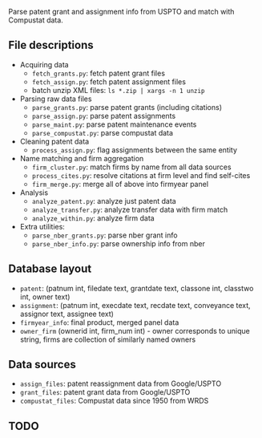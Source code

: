 Parse patent grant and assignment info from USPTO and match with Compustat data.

## File descriptions

* Acquiring data
    * `fetch_grants.py`: fetch patent grant files
    * `fetch_assign.py`: fetch patent assignment files
    * batch unzip XML files: `ls *.zip | xargs -n 1 unzip`
* Parsing raw data files
    * `parse_grants.py`: parse patent grants (including citations)
    * `parse_assign.py`: parse patent assignments
    * `parse_maint.py`: parse patent maintenance events
    * `parse_compustat.py`: parse compustat data
* Cleaning patent data
    * `process_assign.py`: flag assignments between the same entity
* Name matching and firm aggregation
    * `firm_cluster.py`: match firms by name from all data sources
    * `process_cites.py`: resolve citations at firm level and find self-cites
    * `firm_merge.py`: merge all of above into firmyear panel
* Analysis
    * `analyze_patent.py`: analyze just patent data
    * `analyze_transfer.py`: analyze transfer data with firm match
    * `analyze_within.py`: analyze firm data
* Extra utilities:
  * `parse_nber_grants.py`: parse nber grant info
  * `parse_nber_info.py`: parse ownership info from nber

## Database layout

* `patent`: (patnum int, filedate text, grantdate text, classone int, classtwo int, owner text)
* `assignment`: (patnum int, execdate text, recdate text, conveyance text, assignor text, assignee text)
* `firmyear_info`: final product, merged panel data
* `owner_firm` (ownerid int, firm_num int) - owner corresponds to unique string, firms are collection of similarly named owners

## Data sources

* `assign_files`: patent reassignment data from Google/USPTO
* `grant_files`: patent grant data from Google/USPTO
* `compustat_files`: Compustat data since 1950 from WRDS

## TODO
